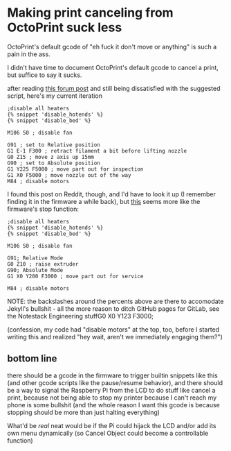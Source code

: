 # Making print canceling from OctoPrint suck less

OctoPrint's default gcode of "eh fuck it don't move or anything" is such a pain in the ass.

I didn't have time to document OctoPrint's default gcode to cancel a print, but suffice to say it sucks.

after reading [this forum post](https://forum.prusaprinters.org/forum/original-prusa-i3-mk3s-mk3-software-archive/octoprint-after-print-job-is-cancelled-gcode-script/) and still being dissatisfied with the suggested script, here's my current iteration

<!-- this is some bullshit to avoid choking GitHub Pages' Liquid tag processing in Jekyll: {% raw %} -->

```gcode
;disable all heaters
{% snippet 'disable_hotends' %}
{% snippet 'disable_bed' %}

M106 S0 ; disable fan

G91 ; set to Relative position
G1 E-1 F300 ; retract filament a bit before lifting nozzle
G0 Z15 ; move z axis up 15mm
G90 ; set to Absolute position
G1 Y225 F5000 ; move part out for inspection
G1 X0 F5000 ; move nozzle out of the way
M84 ; disable motors
```

I found this post on Reddit, though, and I'd have to look it up (I remember finding it in the firmware a while back), but [this](https://www.reddit.com/r/MPSelectMiniOwners/comments/7wussl/octoprint_cancel_bed_travel/du5vfjk/) seems more like the firmware's stop function:

```gcode
;disable all heaters
{% snippet 'disable_hotends' %}
{% snippet 'disable_bed' %}

M106 S0 ; disable fan

G91; Relative Mode
G0 Z10 ; raise extruder
G90; Absolute Mode
G1 X0 Y200 F3000 ; move part out for service

M84 ; disable motors
```

NOTE: the backslashes around the percents above are there to accomodate Jekyll's bullshit - all the more reason to ditch GitHub pages for GitLab, see the Notestack Engineering stuffG0 X0 Y123 F3000; 

(confession, my code had "disable motors" at the top, too, before I started writing this and realized "hey wait, aren't we immediately engaging them?")

## bottom line

there should be a gcode in the firmware to trigger builtin snippets like this (and other gcode scripts like the pause/resume behavior), and there should be a way to signal the Raspberry Pi from the LCD to do stuff like cancel a print, because not being able to stop my printer because I can't reach my phone is some bullshit (and the whole reason I want this gcode is because stopping should be more than just halting everything)

What'd be *real* neat would be if the Pi could hijack the LCD and/or add its own menu dynamically (so Cancel Object could become a controllable function)

<!-- {%endraw%} -->
